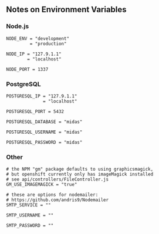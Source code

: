 Notes on Environment Variables
---------------------

### Node.js

```shell
NODE_ENV = "development"
         = "production"

NODE_IP = "127.9.1.1"
        = "localhost"

NODE_PORT = 1337
```

### PostgreSQL

```shell
POSTGRESQL_IP = "127.9.1.1"
              = "localhost"

POSTGRESQL_PORT = 5432

POSTGRESQL_DATABASE = "midas"

POSTGRESQL_USERNAME = "midas"

POSTGRESQL_PASSWORD = "midas"
```

### Other

```shell
# the NPM "gm" package defaults to using graphicsmagick,
# but openshift currently only has imageMagick installed
# see api/controllers/FileController.js
GM_USE_IMAGEMAGICK = "true"

# these are options for nodemailer:
# https://github.com/andris9/Nodemailer
SMTP_SERVICE = ""

SMTP_USERNAME = ""

SMTP_PASSWORD = ""
```
